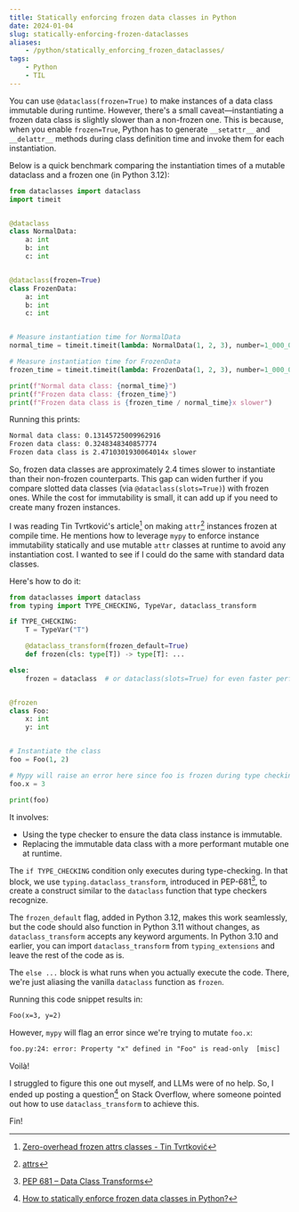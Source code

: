 ```yaml
---
title: Statically enforcing frozen data classes in Python
date: 2024-01-04
slug: statically-enforcing-frozen-dataclasses
aliases:
    - /python/statically_enforcing_frozen_dataclasses/
tags:
    - Python
    - TIL
---
```


You can use `@dataclass(frozen=True)` to make instances of a data class immutable during
runtime. However, there's a small caveat—instantiating a frozen data class is slightly
slower than a non-frozen one. This is because, when you enable `frozen=True`, Python has to
generate `__setattr__` and `__delattr__` methods during class definition time and invoke
them for each instantiation.

Below is a quick benchmark comparing the instantiation times of a mutable dataclass and a
frozen one (in Python 3.12):

```py
from dataclasses import dataclass
import timeit


@dataclass
class NormalData:
    a: int
    b: int
    c: int


@dataclass(frozen=True)
class FrozenData:
    a: int
    b: int
    c: int


# Measure instantiation time for NormalData
normal_time = timeit.timeit(lambda: NormalData(1, 2, 3), number=1_000_000)

# Measure instantiation time for FrozenData
frozen_time = timeit.timeit(lambda: FrozenData(1, 2, 3), number=1_000_000)

print(f"Normal data class: {normal_time}")
print(f"Frozen data class: {frozen_time}")
print(f"Frozen data class is {frozen_time / normal_time}x slower")
```

Running this prints:

```txt
Normal data class: 0.13145725009962916
Frozen data class: 0.3248348340857774
Frozen data class is 2.4710301930064014x slower
```

So, frozen data classes are approximately 2.4 times slower to instantiate than their
non-frozen counterparts. This gap can widen further if you compare slotted data classes (via
`@dataclass(slots=True)`) with frozen ones. While the cost for immutability is small, it can
add up if you need to create many frozen instances.

I was reading Tin Tvrtković's article[^1] on making `attr`[^2] instances frozen at compile
time. He mentions how to leverage `mypy` to enforce instance immutability statically and use
mutable `attr` classes at runtime to avoid any instantiation cost. I wanted to see if I
could do the same with standard data classes.

Here's how to do it:

```py
from dataclasses import dataclass
from typing import TYPE_CHECKING, TypeVar, dataclass_transform

if TYPE_CHECKING:
    T = TypeVar("T")

    @dataclass_transform(frozen_default=True)
    def frozen(cls: type[T]) -> type[T]: ...

else:
    frozen = dataclass  # or dataclass(slots=True) for even faster performance


@frozen
class Foo:
    x: int
    y: int


# Instantiate the class
foo = Foo(1, 2)

# Mypy will raise an error here since foo is frozen during type checking
foo.x = 3

print(foo)
```

It involves:

- Using the type checker to ensure the data class instance is immutable.
- Replacing the immutable data class with a more performant mutable one at runtime.

The `if TYPE_CHECKING` condition only executes during type-checking. In that block, we use
`typing.dataclass_transform`, introduced in PEP-681[^3], to create a construct similar to
the `dataclass` function that type checkers recognize.

The `frozen_default` flag, added in Python 3.12, makes this work seamlessly, but the code
should also function in Python 3.11 without changes, as `dataclass_transform` accepts any
keyword arguments. In Python 3.10 and earlier, you can import `dataclass_transform` from
`typing_extensions` and leave the rest of the code as is.

The `else ...` block is what runs when you actually execute the code. There, we're just
aliasing the vanilla `dataclass` function as `frozen`.

Running this code snippet results in:

```txt
Foo(x=3, y=2)
```

However, `mypy` will flag an error since we're trying to mutate `foo.x`:

```txt
foo.py:24: error: Property "x" defined in "Foo" is read-only  [misc]
```

Voilà!

I struggled to figure this one out myself, and LLMs were of no help. So, I ended up posting
a question[^4] on Stack Overflow, where someone pointed out how to use `dataclass_transform`
to achieve this.

Fin!

[^1]:
    [Zero-overhead frozen attrs classes - Tin Tvrtković](https://threeofwands.com/attra-iv-zero-overhead-frozen-attrs-classes/)

[^2]: [attrs](https://www.attrs.org/en/stable/)

[^3]: [PEP 681 – Data Class Transforms](https://peps.python.org/pep-0681/)

[^4]:
    [How to statically enforce frozen data classes in Python?](https://stackoverflow.com/questions/77754655/how-to-statically-enforce-frozen-data-classes-in-python)
